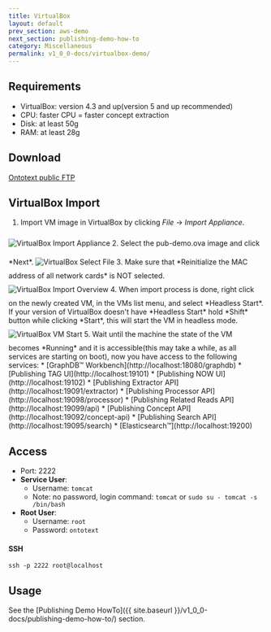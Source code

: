 ```yaml
---
title: VirtualBox
layout: default
prev_section: aws-demo
next_section: publishing-demo-how-to
category: Miscellaneous
permalink: v1_0_0-docs/virtualbox-demo/
---
```

## Requirements
* VirtualBox: version 4.3 and up(version 5 and up recommended)
* CPU: faster CPU = faster concept extraction
* Disk: at least 50g
* RAM: at least 28g

## Download
[Ontotext public FTP](ftp://ftp.ontotext.com:/pub/dsp/pub-demo.tar.gz)

## VirtualBox Import
1. Import VM image in VirtualBox by clicking *File* -> *Import Appliance*.
<img src="{{ site.baseurl }}/img/virtualbox/import.png" alt="VirtualBox Import Appliance" style="float:none; margin:10px 0 10px 0" >
2. Select the pub-demo.ova image and click *Next*.
<img src="{{ site.baseurl }}/img/virtualbox/import-select-file.png" alt="VirtualBox Select File" style="float:none; margin:10px 0 10px 0" >
3. Make sure that *Reinitialize the MAC address of all network cards* is NOT selected.
<img src="{{ site.baseurl }}/img/virtualbox/import-overview.png" alt="VirtualBox Import Overview" style="float:none; margin:10px 0 10px 0" >
4. When import process is done, right click on the newly created VM, in the VMs list menu, and select *Headless Start*.
If your version of VirtualBox doesn't have *Headless Start* hold *Shift* button while clicking *Start*, this will start the VM in headless mode.
<img src="{{ site.baseurl }}/img/virtualbox/start.png" alt="VirtualBox VM Start" style="float:none; margin:10px 0 10px 0" >
5. Wait until the machine the state of the VM becomes *Running* and it is accessible(this may take a while, as all services are starting on boot), now you have access to the following services:
* [GraphDB™ Workbench](http://localhost:18080/graphdb)
* [Publishing TAG UI](http://localhost:19101)
* [Publishing NOW UI](http://localhost:19102)
* [Publishing Extractor API](http://localhost:19091/extractor)
* [Publishing Processor API](http://localhost:19098/processor)
* [Publishing Related Reads API](http://localhost:19099/api)
* [Publishing Concept API](http://localhost:19092/concept-api)
* [Publishing Search API](http://localhost:19095/search)
* [Elasticsearch™](http://localhost:19200)

## Access
+ Port: 2222
+ **Service User**:
    + Username: `tomcat`
    + Note: no password, login command:
    `tomcat` or `sudo su - tomcat -s /bin/bash`
+ **Root User**:
    + Username: `root`
    + Password: `ontotext`


#### SSH

```
ssh -p 2222 root@localhost
```

## Usage
See the [Publishing Demo HowTo]({{ site.baseurl }}/v1_0_0-docs/publishing-demo-how-to/) section.
